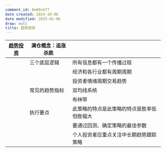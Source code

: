 ```yaml
---
comment_id: 8e60cb77
date created: 2024-10-06
date modified: 2025-02-06
draw: null
title: 趋势投资
---
```

| [趋势投资](趋势投资.md) | 满仓概念：追涨杀跌 |                       |
| -------- | --------- | --------------------- |
|          | 三个底层逻辑    | 所有信息都有一个传播过程          |
|          |           | 经济和各行业都有周期周期          |
|          |           | 投资者情绪周期交易趋势           |
|          | 常见的趋势指标   | 双均线系统                 |
|          |           | 布林带                   |
|          | 执行要点      | 此策略的特点是此策略的特点是胜率低但胜幅大 |
|          |           | 要通过回测、确定策略的最佳参数       |
|          |           | 个人投资者应重点关注中长期趋势跟踪策略   |
